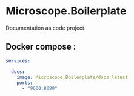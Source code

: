 # Microscope.Boilerplate

Documentation as code project.

## Docker compose :
```yaml
services:

  docs:
    image: Microscope.Boilerplate/docs:latest
    ports:
      - "9000:8080"
```
